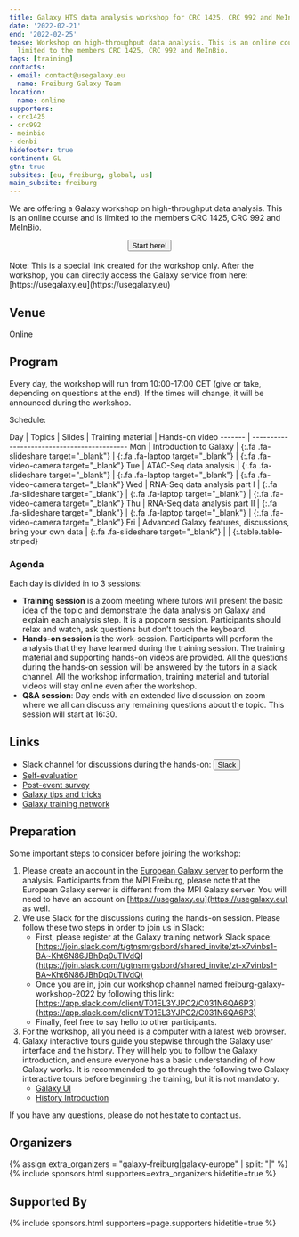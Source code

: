 ```yaml
---
title: Galaxy HTS data analysis workshop for CRC 1425, CRC 992 and MeInBio members
date: '2022-02-21'
end: '2022-02-25'
tease: Workshop on high-throughput data analysis. This is an online course and is
  limited to the members CRC 1425, CRC 992 and MeInBio.
tags: [training]
contacts:
- email: contact@usegalaxy.eu
  name: Freiburg Galaxy Team
location:
  name: online
supporters:
- crc1425
- crc992
- meinbio
- denbi
hidefooter: true
continent: GL
gtn: true
subsites: [eu, freiburg, global, us]
main_subsite: freiburg
---
```


We are offering a Galaxy workshop on high-throughput data analysis. This is an 
online course and is limited to the members CRC 1425, CRC 992 and MeInBio.


<div align="center" width="100%">
    <a href="https://usegalaxy.eu/join-training/fr-feb-2022">
        <button type="button" class="btn btn-primary btn-lg">Start here!</button>
    </a><br><br>
</div>
Note: This is a special link created for the workshop only. After the workshop, you can directly access the Galaxy service from here: [https://usegalaxy.eu](https://usegalaxy.eu)
  
## Venue

Online

## Program

Every day, the workshop will run from 10:00-17:00 CET (give or take, depending 
on questions at the end). If the times will change, it will be announced during the workshop.

Schedule:

Day     | Topics | Slides | Training material | Hands-on video
------- | -------------------------------------------
Mon     | Introduction to Galaxy | [](https://docs.google.com/presentation/d/1ZscmajwHI02nI3bLkDRDbLelMELOfnrT3JF0vxCowbQ/edit?usp=sharing){:.fa .fa-slideshare target="_blank"} | [](https://training.galaxyproject.org/training-material/topics/introduction/tutorials/galaxy-intro-strands/tutorial.html){:.fa .fa-laptop target="_blank"} | [](https://www.youtube.com/watch?v=1UPCrQxGwcU){:.fa .fa-video-camera target="_blank"}
Tue     | ATAC-Seq data analysis | [](https://training.galaxyproject.org/training-material/topics/epigenetics/tutorials/atac-seq/slides.html){:.fa .fa-slideshare target="_blank"}  | [](https://training.galaxyproject.org/training-material/topics/epigenetics/tutorials/atac-seq/tutorial.html){:.fa .fa-laptop target="_blank"} | [](https://www.youtube.com/watch?v=Zc-bl6ZfcX4){:.fa .fa-video-camera target="_blank"}
Wed     | RNA-Seq data analysis part I | [](https://training.galaxyproject.org/training-material/topics/transcriptomics/slides/introduction.html){:.fa .fa-slideshare target="_blank"} | [](https://training.galaxyproject.org/training-material/topics/transcriptomics/tutorials/ref-based/tutorial.html){:.fa .fa-laptop target="_blank"} | [](https://www.youtube.com/watch?v=j4onRSN650A){:.fa .fa-video-camera target="_blank"}
Thu     | RNA-Seq data analysis part II | [](https://training.galaxyproject.org/training-material/topics/transcriptomics/slides/introduction.html#21){:.fa .fa-slideshare target="_blank"} | [](https://training.galaxyproject.org/training-material/topics/transcriptomics/tutorials/ref-based/tutorial.html#analysis-of-the-differential-gene-expression){:.fa .fa-laptop target="_blank"} | [](https://www.youtube.com/watch?v=j4onRSN650A&t=3960s){:.fa .fa-video-camera target="_blank"}
Fri     | Advanced Galaxy features, discussions, bring your own data | [](https://docs.google.com/presentation/d/1VwZC3-CfF2AOA8mEELhE7jYmBopjGAJudgpOStxvkv0){:.fa .fa-slideshare target="_blank"} | |
{:.table.table-striped}

### Agenda
Each day is divided in to 3 sessions:
* **Training session** is a zoom meeting where tutors will present the basic idea of the topic and demonstrate the data analysis on Galaxy and explain each analysis step. It is a popcorn session. Participants should relax and watch, ask questions but don't touch the keyboard.
* **Hands-on session** is the work-session. Participants will perform the analysis that they have learned during the training session. The training material and supporting hands-on videos are provided. All the questions during the hands-on session will be answered by the tutors in a slack channel. All the workshop information, training material and tutorial videos will stay online even after the workshop.
* **Q&A session**: Day ends with an extended live discussion on zoom where we all can discuss any remaining questions about the topic. This session will start at 16:30.

## Links

* Slack channel for discussions during the hands-on: <a href="https://app.slack.com/client/T01EL3YJPC2/C031N6QA6P3" target="_blank"><button type="button" class="btn btn-primary btn-lg">Slack</button></a>
* [Self-evaluation](https://docs.google.com/forms/d/e/1FAIpQLSeVIT0juD13oggey3jJ8-2Eopf4kjbSCUzAf37NRVTectnf0A/viewform)
* [Post-event survey](https://docs.google.com/forms/d/e/1FAIpQLSfUB9zJ1EmP8c8qLwOaR7wqd42oAPguo_1_dE0BP_qvgi4zpw/viewform)
* [Galaxy tips and tricks](https://github.com/bgruening/galaxy-tricks)
* [Galaxy training network](http://training.galaxyproject.org)


## Preparation
Some important steps to consider before joining the workshop:

1. Please create an account in the [European Galaxy server](https://usegalaxy.eu) 
to perform the analysis. Participants from the MPI Freiburg, please note that 
the European Galaxy server is different from the MPI Galaxy server. You will need 
to have an account on [https://usegalaxy.eu](https://usegalaxy.eu) as well.
2. We use Slack for the discussions during the hands-on session. Please follow these two steps in order to join us in Slack:
    - First, please register at the Galaxy training network Slack space: [https://join.slack.com/t/gtnsmrgsbord/shared_invite/zt-x7vinbs1-BA~Kht6N86JBhDq0uTIVdQ](https://join.slack.com/t/gtnsmrgsbord/shared_invite/zt-x7vinbs1-BA~Kht6N86JBhDq0uTIVdQ)
    - Once you are in, join our workshop channel named freiburg-galaxy-workshop-2022 by following this link: [https://app.slack.com/client/T01EL3YJPC2/C031N6QA6P3](https://app.slack.com/client/T01EL3YJPC2/C031N6QA6P3)
    - Finally, feel free to say hello to other participants.
3. For the workshop, all you need is a computer with a latest web browser.
4. Galaxy interactive tours guide you stepwise through the Galaxy user interface
and the history. They will help you to follow the Galaxy introduction, and
ensure everyone has a basic understanding of how Galaxy works. It is recommended
to go through the following two Galaxy interactive tours before beginning the
 training, but it is not mandatory.
    - [Galaxy UI](https://usegalaxy.eu/tours/core.galaxy_ui)
    - [History Introduction](https://usegalaxy.eu/tours/core.history)

If you have any questions, please do not hesitate to [contact us](mailto:contact@usegalaxy.eu).

## Organizers

{% assign extra_organizers =  "galaxy-freiburg|galaxy-europe" | split: "|"  %}
{% include sponsors.html supporters=extra_organizers hidetitle=true %}

## Supported By

{% include sponsors.html supporters=page.supporters hidetitle=true %}
